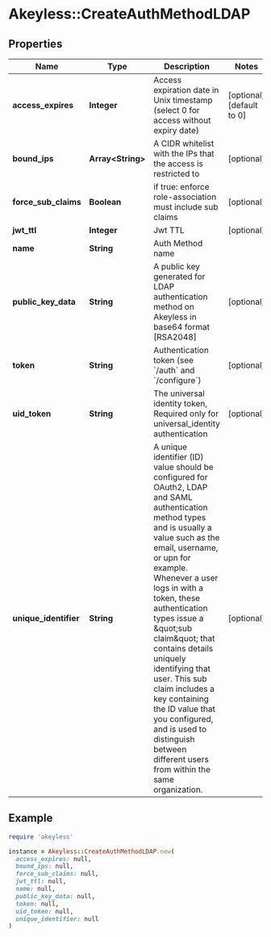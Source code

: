 # Akeyless::CreateAuthMethodLDAP

## Properties

| Name | Type | Description | Notes |
| ---- | ---- | ----------- | ----- |
| **access_expires** | **Integer** | Access expiration date in Unix timestamp (select 0 for access without expiry date) | [optional][default to 0] |
| **bound_ips** | **Array&lt;String&gt;** | A CIDR whitelist with the IPs that the access is restricted to | [optional] |
| **force_sub_claims** | **Boolean** | if true: enforce role-association must include sub claims | [optional] |
| **jwt_ttl** | **Integer** | Jwt TTL | [optional] |
| **name** | **String** | Auth Method name |  |
| **public_key_data** | **String** | A public key generated for LDAP authentication method on Akeyless in base64 format [RSA2048] | [optional] |
| **token** | **String** | Authentication token (see &#x60;/auth&#x60; and &#x60;/configure&#x60;) | [optional] |
| **uid_token** | **String** | The universal identity token, Required only for universal_identity authentication | [optional] |
| **unique_identifier** | **String** | A unique identifier (ID) value should be configured for OAuth2, LDAP and SAML authentication method types and is usually a value such as the email, username, or upn for example. Whenever a user logs in with a token, these authentication types issue a \&quot;sub claim\&quot; that contains details uniquely identifying that user. This sub claim includes a key containing the ID value that you configured, and is used to distinguish between different users from within the same organization. | [optional] |

## Example

```ruby
require 'akeyless'

instance = Akeyless::CreateAuthMethodLDAP.new(
  access_expires: null,
  bound_ips: null,
  force_sub_claims: null,
  jwt_ttl: null,
  name: null,
  public_key_data: null,
  token: null,
  uid_token: null,
  unique_identifier: null
)
```

